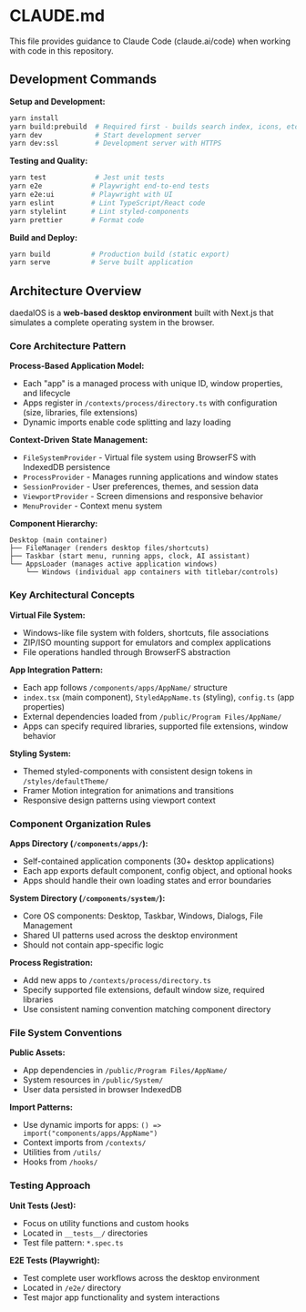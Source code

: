 # CLAUDE.md

This file provides guidance to Claude Code (claude.ai/code) when working with code in this repository.

## Development Commands

**Setup and Development:**

```bash
yarn install
yarn build:prebuild  # Required first - builds search index, icons, etc.
yarn dev             # Start development server
yarn dev:ssl         # Development server with HTTPS
```

**Testing and Quality:**

```bash
yarn test            # Jest unit tests
yarn e2e            # Playwright end-to-end tests
yarn e2e:ui         # Playwright with UI
yarn eslint         # Lint TypeScript/React code
yarn stylelint      # Lint styled-components
yarn prettier       # Format code
```

**Build and Deploy:**

```bash
yarn build          # Production build (static export)
yarn serve          # Serve built application
```

## Architecture Overview

daedalOS is a **web-based desktop environment** built with Next.js that simulates a complete operating system in the browser.

### Core Architecture Pattern

**Process-Based Application Model:**

- Each "app" is a managed process with unique ID, window properties, and lifecycle
- Apps register in `/contexts/process/directory.ts` with configuration (size, libraries, file extensions)
- Dynamic imports enable code splitting and lazy loading

**Context-Driven State Management:**

- `FileSystemProvider` - Virtual file system using BrowserFS with IndexedDB persistence
- `ProcessProvider` - Manages running applications and window states
- `SessionProvider` - User preferences, themes, and session data
- `ViewportProvider` - Screen dimensions and responsive behavior
- `MenuProvider` - Context menu system

**Component Hierarchy:**

```
Desktop (main container)
├── FileManager (renders desktop files/shortcuts)
├── Taskbar (start menu, running apps, clock, AI assistant)
└── AppsLoader (manages active application windows)
    └── Windows (individual app containers with titlebar/controls)
```

### Key Architectural Concepts

**Virtual File System:**

- Windows-like file system with folders, shortcuts, file associations
- ZIP/ISO mounting support for emulators and complex applications
- File operations handled through BrowserFS abstraction

**App Integration Pattern:**

- Each app follows `/components/apps/AppName/` structure
- `index.tsx` (main component), `StyledAppName.ts` (styling), `config.ts` (app properties)
- External dependencies loaded from `/public/Program Files/AppName/`
- Apps can specify required libraries, supported file extensions, window behavior

**Styling System:**

- Themed styled-components with consistent design tokens in `/styles/defaultTheme/`
- Framer Motion integration for animations and transitions
- Responsive design patterns using viewport context

### Component Organization Rules

**Apps Directory (`/components/apps/`):**

- Self-contained application components (30+ desktop applications)
- Each app exports default component, config object, and optional hooks
- Apps should handle their own loading states and error boundaries

**System Directory (`/components/system/`):**

- Core OS components: Desktop, Taskbar, Windows, Dialogs, File Management
- Shared UI patterns used across the desktop environment
- Should not contain app-specific logic

**Process Registration:**

- Add new apps to `/contexts/process/directory.ts`
- Specify supported file extensions, default window size, required libraries
- Use consistent naming convention matching component directory

### File System Conventions

**Public Assets:**

- App dependencies in `/public/Program Files/AppName/`
- System resources in `/public/System/`
- User data persisted in browser IndexedDB

**Import Patterns:**

- Use dynamic imports for apps: `() => import("components/apps/AppName")`
- Context imports from `/contexts/`
- Utilities from `/utils/`
- Hooks from `/hooks/`

### Testing Approach

**Unit Tests (Jest):**

- Focus on utility functions and custom hooks
- Located in `__tests__/` directories
- Test file pattern: `*.spec.ts`

**E2E Tests (Playwright):**

- Test complete user workflows across the desktop environment
- Located in `/e2e/` directory
- Test major app functionality and system interactions
